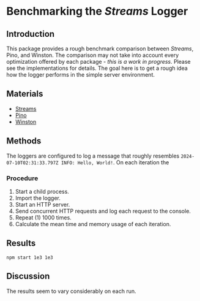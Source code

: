 # Benchmarking the *Streams* Logger

## Introduction

This package provides a rough benchmark comparison between *Streams*, Pino, and Winston.  The comparison may not take into account every optimization offered by each package - *this is a work in progress*.  Please see the implementations for details.  The goal here is to get a rough idea how the logger performs in the simple server environment.

## Materials

- [Streams](https://github.com/faranalytics/streams-logger-benchmark/blob/main/tests/streams/src/index.ts)
- [Pino](https://github.com/faranalytics/streams-logger-benchmark/blob/main/tests/pino/src/index.ts)
- [Winston](https://github.com/faranalytics/streams-logger-benchmark/blob/main/tests/winston/src/index.ts)

## Methods

The loggers are configured to log a message that roughly resembles `2024-07-10T02:31:33.797Z INFO: Hello, World!`. On each iteration the 

### Procedure
1. Start a child process.
2. Import the logger.
2. Start an HTTP server. 
2. Send concurrent HTTP requests and log each request to the console.
2. Repeat (1) 1000 times.
3. Calculate the mean time and memory usage of each iteration.

## Results

`npm start 1e3 1e3`

## Discussion

The results seem to vary considerably on each run.